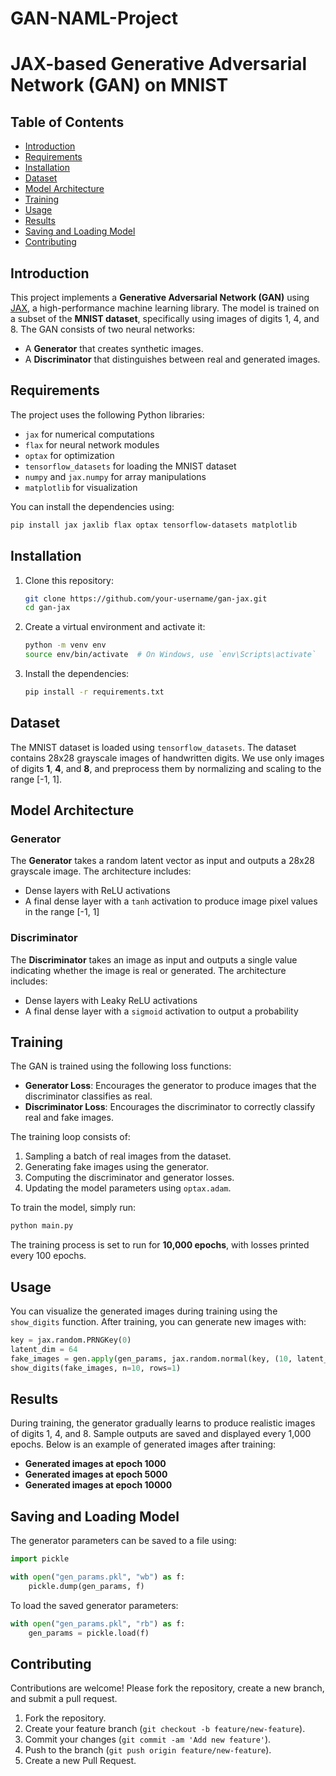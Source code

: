 # GAN-NAML-Project

# JAX-based Generative Adversarial Network (GAN) on MNIST

## Table of Contents
- [Introduction](#introduction)
- [Requirements](#requirements)
- [Installation](#installation)
- [Dataset](#dataset)
- [Model Architecture](#model-architecture)
- [Training](#training)
- [Usage](#usage)
- [Results](#results)
- [Saving and Loading Model](#saving-and-loading-model)
- [Contributing](#contributing)

## Introduction

This project implements a **Generative Adversarial Network (GAN)** using [JAX](https://jax.readthedocs.io/en/latest/), a high-performance machine learning library. The model is trained on a subset of the **MNIST dataset**, specifically using images of digits 1, 4, and 8. The GAN consists of two neural networks:
- A **Generator** that creates synthetic images.
- A **Discriminator** that distinguishes between real and generated images.

## Requirements

The project uses the following Python libraries:

- `jax` for numerical computations
- `flax` for neural network modules
- `optax` for optimization
- `tensorflow_datasets` for loading the MNIST dataset
- `numpy` and `jax.numpy` for array manipulations
- `matplotlib` for visualization

You can install the dependencies using:

```bash
pip install jax jaxlib flax optax tensorflow-datasets matplotlib
```

## Installation

1. Clone this repository:
   ```bash
   git clone https://github.com/your-username/gan-jax.git
   cd gan-jax
   ```

2. Create a virtual environment and activate it:
   ```bash
   python -m venv env
   source env/bin/activate  # On Windows, use `env\Scripts\activate`
   ```

3. Install the dependencies:
   ```bash
   pip install -r requirements.txt
   ```

## Dataset

The MNIST dataset is loaded using `tensorflow_datasets`. The dataset contains 28x28 grayscale images of handwritten digits. We use only images of digits **1**, **4**, and **8**, and preprocess them by normalizing and scaling to the range [-1, 1].

## Model Architecture

### Generator
The **Generator** takes a random latent vector as input and outputs a 28x28 grayscale image. The architecture includes:
- Dense layers with ReLU activations
- A final dense layer with a `tanh` activation to produce image pixel values in the range [-1, 1]

### Discriminator
The **Discriminator** takes an image as input and outputs a single value indicating whether the image is real or generated. The architecture includes:
- Dense layers with Leaky ReLU activations
- A final dense layer with a `sigmoid` activation to output a probability

## Training

The GAN is trained using the following loss functions:
- **Generator Loss**: Encourages the generator to produce images that the discriminator classifies as real.
- **Discriminator Loss**: Encourages the discriminator to correctly classify real and fake images.

The training loop consists of:
1. Sampling a batch of real images from the dataset.
2. Generating fake images using the generator.
3. Computing the discriminator and generator losses.
4. Updating the model parameters using `optax.adam`.

To train the model, simply run:

```bash
python main.py
```

The training process is set to run for **10,000 epochs**, with losses printed every 100 epochs.

## Usage

You can visualize the generated images during training using the `show_digits` function. After training, you can generate new images with:

```python
key = jax.random.PRNGKey(0)
latent_dim = 64
fake_images = gen.apply(gen_params, jax.random.normal(key, (10, latent_dim)))
show_digits(fake_images, n=10, rows=1)
```

## Results

During training, the generator gradually learns to produce realistic images of digits 1, 4, and 8. Sample outputs are saved and displayed every 1,000 epochs. Below is an example of generated images after training:

- **Generated images at epoch 1000**
- **Generated images at epoch 5000**
- **Generated images at epoch 10000**

## Saving and Loading Model

The generator parameters can be saved to a file using:

```python
import pickle

with open("gen_params.pkl", "wb") as f:
    pickle.dump(gen_params, f)
```

To load the saved generator parameters:

```python
with open("gen_params.pkl", "rb") as f:
    gen_params = pickle.load(f)
```

## Contributing

Contributions are welcome! Please fork the repository, create a new branch, and submit a pull request.

1. Fork the repository.
2. Create your feature branch (`git checkout -b feature/new-feature`).
3. Commit your changes (`git commit -am 'Add new feature'`).
4. Push to the branch (`git push origin feature/new-feature`).
5. Create a new Pull Request.